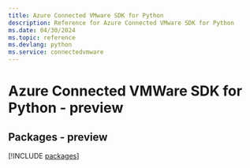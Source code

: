 ```yaml
---
title: Azure Connected VMware SDK for Python
description: Reference for Azure Connected VMware SDK for Python
ms.date: 04/30/2024
ms.topic: reference
ms.devlang: python
ms.service: connectedvmware
---
```

# Azure Connected VMWare SDK for Python - preview
## Packages - preview
[!INCLUDE [packages](connected-vmware-index.md)]